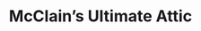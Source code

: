 ---
title: "McClain’s Ultimate Attic"
url: /honolulu/mcclains-ultimate-attic/
shop: auction house
---